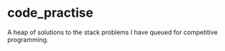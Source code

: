 # code_practise
A heap of solutions to the stack problems I have queued for competitive programming.
